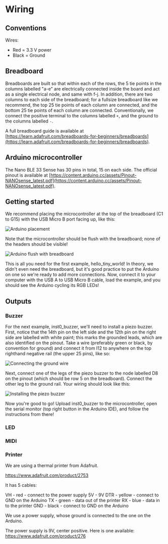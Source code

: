 # Wiring

## Conventions

Wires:
* Red = 3.3 V power
* Black = Ground

## Breadboard

Breadboards are built so that within each of the rows, the 5 tie points in the columns labelled "a-e" are electrically connected inside the board and act as a single electrical node, and same with f-j. In addition, there are two columns to each side of the breadboard; for a fullsize breadboard like we recommend, the top 25 tie points of each column are connected, and the bottom 25 tie points of each column are connected. Conventionally, we connect the positive terminal to the columns labelled `+`, and the ground to the columns labelled `-`.

A full breadboard guide is available at [https://learn.adafruit.com/breadboards-for-beginners/breadboards](https://learn.adafruit.com/breadboards-for-beginners/breadboards).

## Arduino microcontroller

The Nano BLE 33 Sense has 30 pins in total, 15 on each side. The official pinout is available at [https://content.arduino.cc/assets/Pinout-NANOsense_latest.pdf](https://content.arduino.cc/assets/Pinout-NANOsense_latest.pdf).

## Getting started

We recommend placing the microcontroller at the top of the breadboard (C1 to G15) with the USB Micro B port facing up, like this:

![Arduino placement](https://github.com/montoyamoraga/tiny-trainable-instruments/blob/main/docs/images/arduino-placement.png "Arduino on breadboard")

Note that the microcontroller should be flush with the breadboard; none of the headers should be visible!

![Arduino flush with breadboard](https://github.com/montoyamoraga/tiny-trainable-instruments/blob/main/docs/images/arduino-sideview.png "Arduino sideview")

This is all you need for the first example, hello_tiny_world! In theory, we didn't even need the breadboard, but it's good practice to put the Arduino on one so we're ready to add more connections. Now, connect it to your computer with the USB A to USB Micro B cable, load the example, and you should see the Arduino cycling its RGB LEDs!

## Outputs

### Buzzer

For the next example, inst0_buzzer, we'll need to install a piezo buzzer. First, notice that the 14th pin on the left side and the 12th pin on the right side are labelled with white paint; this marks the grounded leads, which are also identified on the pinout. Take a wire (preferably green or black, by convention for ground) and connect it from I12 to anywhere on the top righthand negative rail (the upper 25 pins), like so:

![Connecting the ground wire](https://github.com/montoyamoraga/tiny-trainable-instruments/blob/main/docs/images/ground-wire.png "Ground wire")

Next, connect one of the legs of the piezo buzzer to the node labelled D8 on the pinout (which should be row 5 on the breadboard). Connect the other leg to the ground rail. Your wiring should look like this:

![Installing the piezo buzzer](https://github.com/montoyamoraga/tiny-trainable-instruments/blob/main/docs/images/piezo_buzzer-placement.png "Piezo buzzer on breadboard")

Now you're good to go! Upload inst0_buzzer to the microcontroller, open the serial monitor (top right button in the Arduino IDE), and follow the instructions from there!

### LED

### MIDI

### Printer

We are using a thermal printer from Adafruit.

https://www.adafruit.com/product/2753

It has 5 cables:

VH - red - connect to the power supply 5V - 9V
DTR - yellow - connect to GND on the Arduino
TX - green - data out of the printer
RX - blue - data in to the printer
GND - black - connect to GND on the Arduino

We use a power supply, whose ground  is connected to the one on the Arduino.

The power supply is 9V, center positive.
Here is one available:
https://www.adafruit.com/product/276
